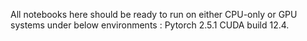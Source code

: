 All notebooks here should be ready to run on either CPU-only or GPU systems under below environments : 
Pytorch 2.5.1 
CUDA build 12.4.
